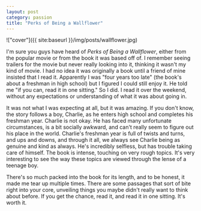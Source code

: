 ```yaml
---
layout: post
category: passion
title: "Perks of Being a Wallflower"
---
```


!["cover"]({{ site:baseurl }}/img/posts/wallflower.jpg)

I'm sure you guys have heard of *Perks of Being a Wallflower*, either from the popular movie or from the book it was based off of. I remember seeing trailers for the movie but never really looking into it, thinking it wasn't my kind of movie. I had no idea it was originally a book until a friend of mine insisted that I read it. Apparently I was "four years too late" (the book's about a freshman in high school) but I figured I could still enjoy it. He told me "if you can, read it in one sitting." So I did. I read it over the weekend, without any expectations or understanding of what it was about going in.

It was not what I was expecting at all, but it was amazing. If you don't know, the story follows a boy, Charlie, as he enters high school and completes his freshman year. Charlie is not okay. He has faced many unfortunate circumstances, is a bit socially awkward, and can't really seem to figure out his place in the world. Charlie's freshman year is full of twists and turns, and ups and downs, and through it all, we always see Charlie being as genuine and kind as always. He's incredibly selfless, but has trouble taking care of himself. The book is intense, touching on very rough topics. It's very interesting to see the way these topics are viewed through the lense of a teenage boy. 

There's so much packed into the book for its length, and to be honest, it made me tear up multiple times. There are some passages that sort of bite right into your core, unveiling things you maybe didn't really want to think about before. If you get the chance, read it, and read it in one sitting. It's worth it.